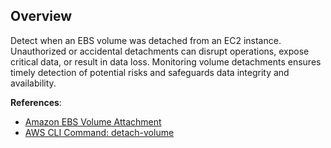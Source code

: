 ## Overview

Detect when an EBS volume was detached from an EC2 instance. Unauthorized or accidental detachments can disrupt operations, expose critical data, or result in data loss. Monitoring volume detachments ensures timely detection of potential risks and safeguards data integrity and availability.

**References**:
- [Amazon EBS Volume Attachment](https://docs.aws.amazon.com/ebs/latest/userguide/ebs-attaching-volume.html)
- [AWS CLI Command: detach-volume](https://awscli.amazonaws.com/v2/documentation/api/latest/reference/ec2/detach-volume.html)
